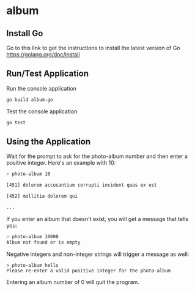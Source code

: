 # album

## Install Go

Go to this link to get the instructions to install the latest version of Go
https://golang.org/doc/install


## Run/Test Application

Run the console application
```bash
go build album.go
```

Test the console application
```bash
go test
```

## Using the Application

Wait for the prompt to ask for the photo-album number and then enter a positive integer. Here's an example with 10:
```bash
> photo-album 10

[451] dolorem accusantium corrupti incidunt quas ex est

[452] mollitia dolorem qui

...
```

If you enter an album that doesn't exist, you will get a message that tells you:
```bash
> photo-album 10000
Album not found or is empty
```

Negative integers and non-integer strings will trigger a message as well:
```base
> photo-album hello
Please re-enter a valid positive integer for the photo-album
```

Entering an album number of 0 will quit the program.
